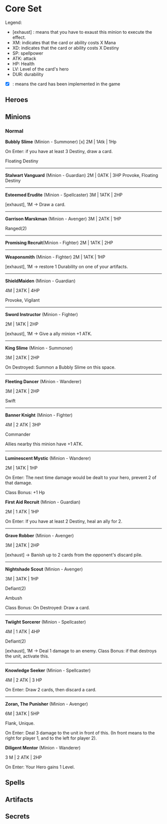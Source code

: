 # Core Set

Legend:
- [exhaust] : means that you have to exaust this minion to execute the effect.
- XM: indicates that the card or ability costs X Mana
- XD: indicates that the card or ability costs X Destiny
- SP: spellpower
- ATK: attack
- HP: Health
- LV: Level of the card's hero
- DUR: durability
- [x] : means the card has been implemented in the game

## Heroes

## Minions

### Normal

**Bubbly Slime** (Minion - Summoner) [x]
2M | 1Atk | 1Hp

On Enter: if you have at least 3 Destiny, draw a card.

Floating Destiny

---

**Stalwart Vanguard** (Minion - Guardian)
2M | 0ATK | 3HP
Provoke, Floating Destiny

---

**Esteemed Erudite** (Minion - Spellcaster)
3M | 1ATK | 2HP

[exhaust], 1M -> Draw a card.

---

**Garrison Marskman** (Minion - Avenger)
3M | 2ATK | 1HP

Ranged(2)

---

**Promising Recruit**(Minion - Fighter)
2M | 1ATK | 2HP

---

**Weaponsmith** (Minion - Fighter)
2M | 1ATK | 1HP

[exhaust], 1M -> restore 1 Durability on one of your artifacts.

--- 

**ShieldMaiden** (Minion - Guardian)

4M | 2ATK | 4HP

Provoke, Vigilant

---

**Sword Instructor** (Minion - Fighter)

2M | 1ATK | 2HP

[exhaust], 1M -> Give a ally minion +1 ATK.

---

**King Slime** (Minion - Summoner)

3M | 2ATK | 2HP

On Destroyed: Summon a Bubbly Slime on this space.

---

**Fleeting Dancer** (Minion - Wanderer)

3M | 2ATK | 2HP

Swift

---

**Banner Knight** (Minion - Fighter)

4M | 2 ATK | 3HP

Commander

Allies nearby this minion have +1 ATK.

---

**Luminescent Mystic** (Minion - Wanderer)

2M | 1ATK | 1HP

On Enter: The next time damage would be dealt to your hero, prevent 2 of that damage.

Class Bonus: +1 Hp

**First Aid Recruit** (Minion - Guardian)

2M | 1 ATK | 1HP

On Enter: If you have at least 2 Destiny, heal an ally for 2.

---

**Grave Robber** (Minion - Avenger)

3M | 2ATK | 2HP

[exhaust] -> Banish up to 2 cards from the opponent's discard pile.

---

**Nightshade Scout** (Minion - Avenger)

3M | 3ATK | 1HP

Defiant(2)

Ambush

Class Bonus: On Destroyed: Draw a card.

---

**Twiight Sorcerer** (Minion - Spellcaster)

4M | 1 ATK | 4HP

Defiant(2)

[exhaust], 1M -> Deal 1 damage to an enemy. Class Bonus: if that destroys the unit, activate this.

---

**Knowledge Seeker** (Minion - Spellcaster)

4M | 2 ATK | 3 HP

On Enter: Draw 2 cards, then discard a card.

---

**Zoran, The Punisher** (Minion - Avenger)

6M | 3ATK | 5HP

Flank, Unique.

On Enter: Deal 3 damage to the unit in front of this. (In front means to the right for player 1, and to the left for player 2).

**Diligent Mentor** (Minion - Wanderer)

3 M | 2 ATK | 2HP

On Enter: Your Hero gains 1 Level.


## Spells

## Artifacts

## Secrets
